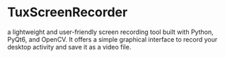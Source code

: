 # TuxScreenRecorder
a lightweight and user-friendly screen recording tool built with Python, PyQt6, and OpenCV.   It offers a simple graphical interface to record your desktop activity and save it as a video file.
